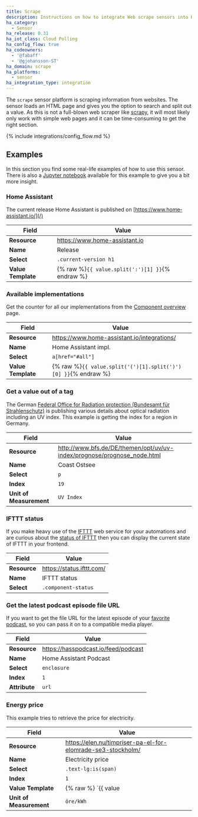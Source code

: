 ```yaml
---
title: Scrape
description: Instructions on how to integrate Web scrape sensors into Home Assistant.
ha_category:
  - Sensor
ha_release: 0.31
ha_iot_class: Cloud Polling
ha_config_flow: true
ha_codeowners:
  - '@fabaff'
  - '@gjohansson-ST'
ha_domain: scrape
ha_platforms:
  - sensor
ha_integration_type: integration
---
```


The `scrape` sensor platform is scraping information from websites. The sensor loads an HTML page and gives you the option to search and split out a value. As this is not a full-blown web scraper like [scrapy](https://scrapy.org/), it will most likely only work with simple web pages and it can be time-consuming to get the right section.

{% include integrations/config_flow.md %}

## Examples

In this section you find some real-life examples of how to use this sensor. There is also a [Jupyter notebook](https://nbviewer.jupyter.org/github/home-assistant/home-assistant-notebooks/blob/master/other/web-scraping.ipynb) available for this example to give you a bit more insight.

### Home Assistant

The current release Home Assistant is published on [https://www.home-assistant.io/](/)

| Field | Value |
| --- | --- |
| **Resource** | https://www.home-assistant.io |
| **Name** | Release |
| **Select** | `.current-version h1` |
| **Value Template** | {% raw %}`{{ value.split(':')[1] }}`{% endraw %} |

### Available implementations

Get the counter for all our implementations from the [Component overview](/integrations/) page.

| Field | Value |
| --- | --- |
| **Resource** | https://www.home-assistant.io/integrations/ |
| **Name** | Home Assistant impl. |
| **Select** | `a[href="#all"]` |
| **Value Template** | {% raw %}`{{ value.split('(')[1].split(')')[0] }}`{% endraw %} |

### Get a value out of a tag

The German [Federal Office for Radiation protection (Bundesamt für Strahlenschutz)](http://www.bfs.de/) is publishing various details about optical radiation including an UV index. This example is getting the index for a region in Germany.

| Field | Value |
| --- | --- |
| **Resource** | http://www.bfs.de/DE/themen/opt/uv/uv-index/prognose/prognose_node.html |
| **Name** | Coast Ostsee |
| **Select** | `p` |
| **Index** | `19` |
| **Unit of Measurement** | `UV Index` |

### IFTTT status

If you make heavy use of the [IFTTT](/integrations/ifttt/) web service for your automations and are curious about the [status of IFTTT](https://status.ifttt.com/) then you can display the current state of IFTTT in your frontend.

| Field | Value |
| --- | --- |
| **Resource** | https://status.ifttt.com/ |
| **Name** | IFTTT status |
| **Select** | `.component-status` |

### Get the latest podcast episode file URL

If you want to get the file URL for the latest episode of your [favorite podcast](https://hasspodcast.io/), so you can pass it on to a compatible media player.

| Field | Value |
| --- | --- |
| **Resource** | https://hasspodcast.io/feed/podcast |
| **Name** | Home Assistant Podcast |
| **Select** | `enclosure` |
| **Index** | `1` |
| **Attribute** | `url` |

### Energy price

This example tries to retrieve the price for electricity.

| Field | Value |
| --- | --- |
| **Resource** | https://elen.nu/timpriser-pa-el-for-elomrade-se3-stockholm/ |
| **Name** | Electricity price |
| **Select** | `.text-lg:is(span)` |
| **Index** | `1` |
| **Value Template** | {% raw %} `{{ value | replace (',', '.') | float }}` {% endraw %} |
| **Unit of Measurement** | `öre/kWh` |

